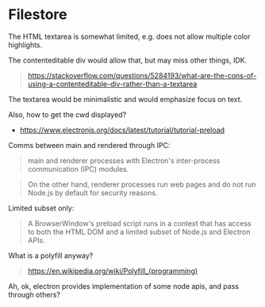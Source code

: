 # Filestore

The HTML textarea is somewhat limited, e.g. does not allow multiple color highlights.

The contenteditable div would allow that, but may miss other things, IDK.

> https://stackoverflow.com/questions/5284193/what-are-the-cons-of-using-a-contenteditable-div-rather-than-a-textarea

The textarea would be minimalistic and would emphasize focus on text.

Also, how to get the cwd displayed?

* https://www.electronjs.org/docs/latest/tutorial/tutorial-preload

Comms between main and rendered through IPC:

> main and renderer processes with Electron's inter-process communication (IPC) modules.

> On the other hand, renderer processes run web pages and do not run Node.js by default for security reasons.

Limited subset only:

> A BrowserWindow's preload script runs in a context that has access to both the HTML DOM and a limited subset of Node.js and Electron APIs.

What is a polyfill anyway?

> https://en.wikipedia.org/wiki/Polyfill_(programming)

Ah, ok, electron provides implementation of some node apis, and pass through others?
